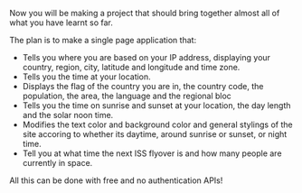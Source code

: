Now you will be making a project that should bring together almost all of what you have learnt so far.

The plan is to make a single page application that:

- Tells you where you are based on your IP address, displaying your country, region, city, latitude and longitude and time zone.
- Tells you the time at your location.
- Displays the flag of the country you are in, the country code, the population, the area, the language and the regional bloc
- Tells you the time on sunrise and sunset at your location, the day length and the solar noon time.
- Modifies the text color and background color and general stylings of the site accoring to whether its daytime, around sunrise or sunset, or night time.
- Tell you at what time the next ISS flyover is and how many people are currently in space.

All this can be done with free and no authentication APIs!
